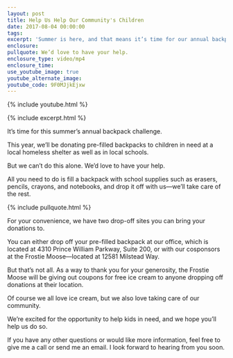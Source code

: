 ```yaml
---
layout: post
title: Help Us Help Our Community's Children
date: 2017-08-04 00:00:00
tags:
excerpt: 'Summer is here, and that means it’s time for our annual backpack challenge.'
enclosure:
pullquote: We’d love to have your help.
enclosure_type: video/mp4
enclosure_time:
use_youtube_image: true
youtube_alternate_image:
youtube_code: 9F0MJjkEjxw
---
```

{% include youtube.html %}

{% include excerpt.html %}

It’s time for this summer’s annual backpack challenge.&nbsp;

This year, we’ll be donating pre-filled backpacks to children in need at a local homeless shelter as well as in local schools.&nbsp;

But we can’t do this alone. We’d love to have your help.

All you need to do is fill a backpack with school supplies such as erasers, pencils, crayons, and notebooks, and drop it off with us—we’ll take care of the rest.

{% include pullquote.html %}

For your convenience, we have two drop-off sites you can bring your donations to.&nbsp;

You can either drop off your pre-filled backpack at our office, which is located at 4310 Prince William Parkway, Suite 200, or with our cosponsors at the Frostie Moose—located at 12581 Milstead Way.

But that’s not all. As a way to thank you for your generosity, the Frostie Moose will be giving out coupons for free ice cream to anyone dropping off donations at their location.&nbsp;

Of course we all love ice cream, but we also love taking care of our community.&nbsp;

We’re excited for the opportunity to help kids in need, and we hope you’ll help us do so.&nbsp;

If you have any other questions or would like more information, feel free to give me a call or send me an email. I look forward to hearing from you soon.
